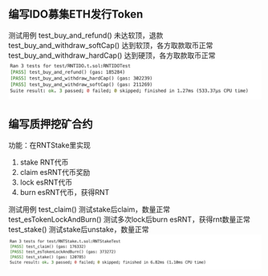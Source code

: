 ## 编写IDO募集ETH发行Token
测试用例 
test_buy_and_refund() 未达软顶，退款
test_buy_and_withdraw_softCap() 达到软顶，各方取款取币正常
test_buy_and_withdraw_hardCap() 达到硬顶，各方取款取币正常
![](测试截图1.png)

## 编写质押挖矿合约
功能：在RNTStake里实现 
1. stake RNT代币
2. claim esRNT代币奖励
3. lock esRNT代币
4. burn esRNT代币，获得RNT

测试用例
test_claim() 测试stake后claim，数量正常
test_esTokenLockAndBurn() 测试多次lock后burn esRNT，获得rnt数量正常
test_stake()  测试stake后unstake，数量正常
![](测试截图2.png)